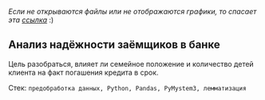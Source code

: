 *Если не открываются файлы или не отображаются графики, то спасает эта [ссылка](https://nbviewer.jupyter.org/github/sergeevdm/Portfolio/tree/main/Research-on-the-reliability-of-borrowers/)* :)

## Анализ надёжности заёмщиков в банке

Цель разобраться, влияет ли семейное положение и количество детей клиента на факт погашения кредита в срок.

Стек: `предобработка данных, Python, Pandas, PyMystem3, лемматизация`
